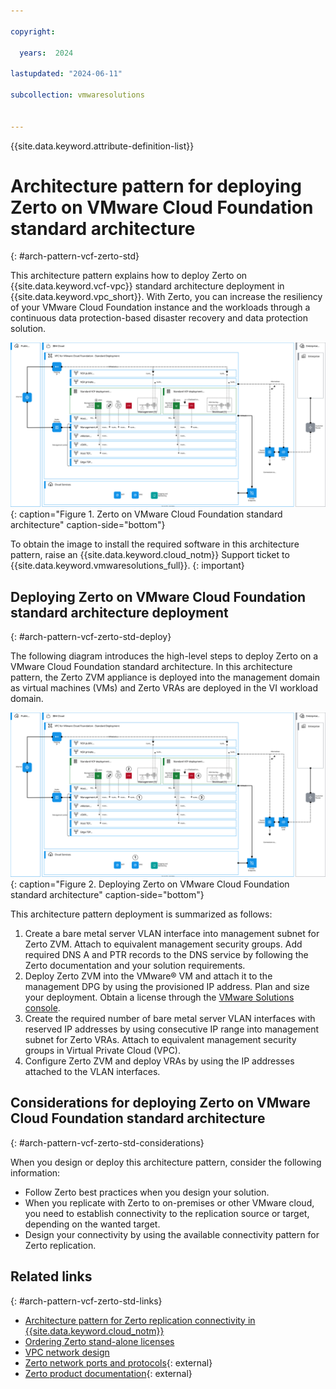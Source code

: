 ```yaml
---

copyright:

  years:  2024

lastupdated: "2024-06-11"

subcollection: vmwaresolutions


---
```


{{site.data.keyword.attribute-definition-list}}

# Architecture pattern for deploying Zerto on VMware Cloud Foundation standard architecture
{: #arch-pattern-vcf-zerto-std}

This architecture pattern explains how to deploy Zerto on {{site.data.keyword.vcf-vpc}} standard architecture deployment in {{site.data.keyword.vpc_short}}. With Zerto, you can increase the resiliency of your VMware Cloud Foundation instance and the workloads through a continuous data protection-based disaster recovery and data protection solution.

![Zerto on VMware Cloud Foundation standard architecture](../../images/vcf-arch-zerto-std.svg "Zerto on VMware Cloud Foundation standard architecture."){: caption="Figure 1. Zerto on VMware Cloud Foundation standard architecture" caption-side="bottom"}

To obtain the image to install the required software in this architecture pattern, raise an {{site.data.keyword.cloud_notm}} Support ticket to {{site.data.keyword.vmwaresolutions_full}}.
{: important}

## Deploying Zerto on VMware Cloud Foundation standard architecture deployment
{: #arch-pattern-vcf-zerto-std-deploy}

The following diagram introduces the high-level steps to deploy Zerto on a VMware Cloud Foundation standard architecture. In this architecture pattern, the Zerto ZVM appliance is deployed into the management domain as virtual machines (VMs) and Zerto VRAs are deployed in the VI workload domain.

![Deploying Zerto on VMware Cloud Foundation standard architecture](../../images/vcf-arch-zerto-std-steps.svg "Deploying Zerto on VMware Cloud Foundation standard architecture."){: caption="Figure 2. Deploying Zerto on VMware Cloud Foundation standard architecture" caption-side="bottom"}

This architecture pattern deployment is summarized as follows:

1. Create a bare metal server VLAN interface into management subnet for Zerto ZVM. Attach to equivalent management security groups. Add required DNS A and PTR records to the DNS service by following the Zerto documentation and your solution requirements.
1. Deploy Zerto ZVM into the VMware® VM and attach it to the management DPG by using the provisioned IP address. Plan and size your deployment. Obtain a license through the [VMware Solutions console](/infrastructure/vmware-solutions/console/instances/licenses).
1. Create the required number of bare metal server VLAN interfaces with reserved IP addresses by using consecutive IP range into management subnet for Zerto VRAs. Attach to equivalent management security groups in Virtual Private Cloud (VPC).
1. Configure Zerto ZVM and deploy VRAs by using the IP addresses attached to the VLAN interfaces.

## Considerations for deploying Zerto on VMware Cloud Foundation standard architecture
{: #arch-pattern-vcf-zerto-std-considerations}

When you design or deploy this architecture pattern, consider the following information:

* Follow Zerto best practices when you design your solution.
* When you replicate with Zerto to on-premises or other VMware cloud, you need to establish connectivity to the replication source or target, depending on the wanted target.
* Design your connectivity by using the available connectivity pattern for Zerto replication.

## Related links
{: #arch-pattern-vcf-zerto-std-links}

* [Architecture pattern for Zerto replication connectivity in {{site.data.keyword.cloud_notm}}](/docs/vmwaresolutions?topic=vmwaresolutions-arch-pattern-vcf-zerto-xconnectivity)
* [Ordering Zerto stand-alone licenses](/docs/vmwaresolutions?topic=vmwaresolutions-zerto_ordering_licenses)
* [VPC network design](/docs/vmwaresolutions?topic=vmwaresolutions-vpc-vcf-vpc-deployment)
* [Zerto network ports and protocols](https://help.zerto.com/bundle/Admin.VC.HTML.90/page/Port_Usage.htm){: external}
* [Zerto product documentation](https://help.zerto.com){: external}
